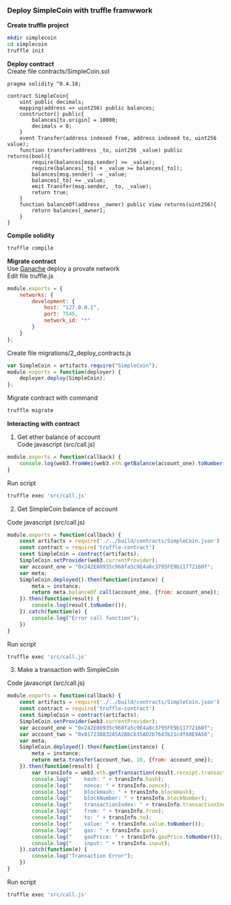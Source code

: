### Deploy SimpleCoin with truffle framwwork

**Create truffle project**  
```bash
mkdir simplecoin
cd simplecoin
truffle init
```  

**Deploy contract**  
Create file contracts/SimpleCoin.sol
```solidity
pragma solidity ^0.4.18;

contract SimpleCoin{
    uint public decimals;
	mapping(address => uint256) public balances;
    constructor() public{
        balances[tx.origin] = 10000;
        decimals = 0;
    }
    event Transfer(address indexed from, address indexed to, uint256 value);
    function transfer(address _to, uint256 _value) public returns(bool){
        require(balances[msg.sender] >= _value);
        require(balances[_to] + _value >= balances[_to]);
        balances[msg.sender] -= _value;
        balances[_to] += _value;
        emit Transfer(msg.sender, _to, _value);
        return true;
    }
    function balanceOf(address _owner) public view returns(uint256){
    	return balances[_owner];
    }
}
```  

**Compile solidity**  
```bash
truffle compile
```

**Migrate contract**  
Use [Ganache]() deploy a provate network  
Edit file truffle.js
```javascript
module.exports = {
  	networks: {
    	development: {
      		host: "127.0.0.1",
      		port: 7545,
      		network_id: "*"
    	}
  	}
};
```
Create file migrations/2_deploy_contracts.js
```javascript
var SimpleCoin = artifacts.require("SimpleCoin");
module.exports = function(deployer) {
  	deployer.deploy(SimpleCoin);
};
```  
Migrate contract with command  
```bash
truffle migrate
```  

**Interacting with contract**  
1. Get ether balance of account  
Code javascript (src/call.js)
```javascript
module.exports = function(callback) {
	console.log(web3.fromWei(web3.eth.getBalance(account_one).toNumber(), 'ether'));
}
```  
Run script  
```bash
truffle exec 'src/call.js'
```  

2. Get SimpleCoin balance of account 

Code javascript (src/call.js)  
```javascript
module.exports = function(callback) {
	const artifacts = require('./../build/contracts/SimpleCoin.json')
	const contract = require('truffle-contract')
	const SimpleCoin = contract(artifacts);
	SimpleCoin.setProvider(web3.currentProvider);
	var account_one = "0x242E88935c968fa5c9E4a8c3795FE9b11772160f";
	var meta;
	SimpleCoin.deployed().then(function(instance) {
	  	meta = instance;
	  	return meta.balanceOf.call(account_one, {from: account_one});
	}).then(function(result) {
	  	console.log(result.toNumber());
	}).catch(function(e) {
	  	console.log("Error call function");
	})
}
```  
Run script
```bash
truffle exec 'src/call.js'
```  

3. Make a transaction with SimpleCoin  

Code javascript (src/call.js)    
```javascript
module.exports = function(callback) {
	const artifacts = require('./../build/contracts/SimpleCoin.json')
	const contract = require('truffle-contract')
	const SimpleCoin = contract(artifacts);
	SimpleCoin.setProvider(web3.currentProvider);
	var account_one = "0x242E88935c968fa5c9E4a8c3795FE9b11772160f";
	var account_two = "0x81723B832A5A2BbCb35AD2b7643b21c4f60E9A56";
	var meta;
	SimpleCoin.deployed().then(function(instance) {
	  	meta = instance;
	  	return meta.transfer(account_two, 10, {from: account_one});
	}).then(function(result) {
	  	var transInfo = web3.eth.getTransaction(result.receipt.transactionHash);
	  	console.log("    hash: " + transInfo.hash);
	  	console.log("    nonce: " + transInfo.nonce);
	  	console.log("    blockHash: " + transInfo.blockHash);
	  	console.log("    blockNumber: " + transInfo.blockNumber);
	  	console.log("    transactionIndex: " + transInfo.transactionIndex);
	  	console.log("    from: " + transInfo.from);
	  	console.log("    to: " + transInfo.to);
	  	console.log("    value: " + transInfo.value.toNumber());
	  	console.log("    gas: " + transInfo.gas);
	  	console.log("    gasPrice: " + transInfo.gasPrice.toNumber());
	  	console.log("    input: " + transInfo.input);
	}).catch(function(e) {
	  	console.log("Transaction Error");
	})
}
```  
Run script
```bash
truffle exec 'src/call.js'
```  